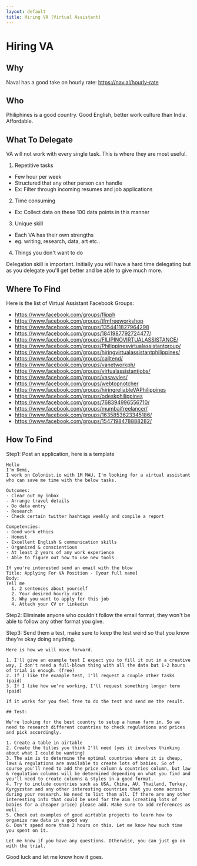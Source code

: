 ```yaml
---
layout: default
title: Hiring VA (Virtual Assistant)
---
```


# Hiring VA

## Why

Naval has a good take on hourly rate: https://nav.al/hourly-rate
## Who

Philiphines is a good country. Good English, better work culture than India. Affordable.

## What To Delegate

VA will not work with every single task. This is where they are most useful.

1. Repetitive tasks
  - Few hour per week
  - Structured that any other person can handle
  - Ex: Filter through incoming resumes and job applications
2. Time consuming 
  - Ex: Collect data on these 100 data points in this manner
3. Unique skill
  - Each VA has their own strengths
  - eg. writing, research, data, art etc.. 
4. Things you don't want to do

Delegation skill is important. Initially you will have a hard time delegating but as you delegate you'll get better and be able to give much more.


## Where To Find

Here is the list of Virtual Assistant Facebook Groups:

- https://www.facebook.com/groups/flipph
- https://www.facebook.com/groups/tfmfreeworkshop
- https://www.facebook.com/groups/1354411827964298
- https://www.facebook.com/groups/1841987792724477/
- https://www.facebook.com/groups/FILIPINOVIRTUALASSISTANCE/
- https://www.facebook.com/groups/Philippinesvirtualassistantgroup/
- https://www.facebook.com/groups/hiringvirtualassistantphilippines/
- https://www.facebook.com/groups/calltend/
- https://www.facebook.com/groups/vanetworkph/
- https://www.facebook.com/groups/virtualassistantjobs/
- https://www.facebook.com/groups/vasavvies/
- https://www.facebook.com/groups/webtopnotcher
- https://www.facebook.com/groups/hiringreliableVAPhilippines
- https://www.facebook.com/groups/odeskphilippines
- https://www.facebook.com/groups/768394996556710/
- https://www.facebook.com/groups/mumbaifreelancer/
- https://www.facebook.com/groups/1635853623345186/
- https://www.facebook.com/groups/1547198478888282/

## How To Find

Step1: Post an application, here is a template

```
Hello
I'm Demi,
I work on Colonist.io with 1M MAU. I'm looking for a virtual assistant who can save me time with the below tasks.

Outcomes: 
- Clear out my inbox
- Arrange travel details
- Do data entry
- Research
- Check certain twitter hashtags weekly and compile a report

Competencies: 
- Good work ethics
- Honest
- Excellent English & communication skills
- Organized & conscientious
- At least 2 years of any work experience
- Able to figure out how to use new tools

If you're interested send an email with the blow
Title: Applying For VA Position - [your full name]
Body: 
Tell me 
  1. 2 sentences about yourself
  2. Your desired hourly rate
  3. Why you want to apply for this job
  4. Attach your CV or linkedin

```

Step2: Eliminate anyone who couldn't follow the email format, they won't be able to follow any other format you give.

Step3: Send them a test, make sure to keep the test weird so that you know they're okay doing anything.

```
Here is how we will move forward. 

1. I'll give an example test I expect you to fill it out in a creative way, I don't need a full-blown thing with all the data but 1-2 hours of trial is enough. (free)
2. If I like the example test, I'll request a couple other tasks (paid)
3. If I like how we're working, I'll request something longer term (paid)

If it works for you feel free to do the test and send me the result.

## Test:

We're looking for the best country to setup a human farm in. So we need to research different countries to check regulations and prices and pick accordingly.

1. Create a table in airtable
2. Create the titles you think I'll need (yes it involves thinking about what I could be wanting) 
3. The aim is to determine the optimal countries where it is cheap, laws & regulations are available to create lots of babies. So of course you'll need to add the price column & countries column, but law & regulation columns will be determined depending on what you find and you'll need to create columns & styles in a good format. 
4. Try to include countries such as USA, China, AU, Thailand, Turkey, Kyrgyzstan and any other interesting countries that you come across during your research. No need to list them all. If there are any other interesting info that could be used for the aim (creating lots of babies for a cheaper price) please add. Make sure to add references as well. 
5. Check out examples of good airtable projects to learn how to organize raw data in a good way
6. Don't spend more than 2 hours on this. Let me know how much time you spent on it.

Let me know if you have any questions. Otherwise, you can just go on with the trial.

```

Good luck and let me know how it goes.





